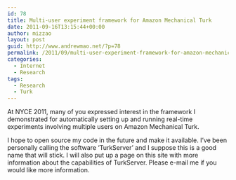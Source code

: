 ```yaml
---
id: 78
title: Multi-user experiment framework for Amazon Mechanical Turk
date: 2011-09-16T13:15:44+00:00
author: mizzao
layout: post
guid: http://www.andrewmao.net/?p=78
permalink: /2011/09/multi-user-experiment-framework-for-amazon-mechanical-turk
categories:
  - Internet
  - Research
tags:
  - Research
  - Turk
---
```

At NYCE 2011, many of you expressed interest in the framework I demonstrated for automatically setting up and running real-time experiments involving multiple users on Amazon Mechanical Turk.

I hope to open source my code in the future and make it available. I&#8217;ve been personally calling the software &#8216;TurkServer&#8217; and I suppose this is a good name that will stick. I will also put up a page on this site with more information about the capabilities of TurkServer. Please e-mail me if you would like more information.